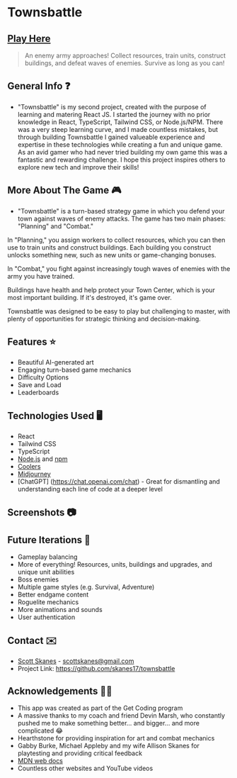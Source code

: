 # Townsbattle

## [Play Here](https://townsbattle.up.railway.app/)

> An enemy army approaches! Collect resources, train units, construct buildings, and defeat waves of enemies. Survive as long as you can!

## General Info ❓

- "Townsbattle" is my second project, created with the purpose of learning and matering React JS. I started the journey with no prior knowledge in React, TypeScript, Tailwind CSS, or Node.js/NPM. There was a very steep learning curve, and I made countless mistakes, but through building Townsbattle I gained valueable experience and expertise in these technologies while creating a fun and unique game. As an avid gamer who had never tried building my own game this was a fantastic and rewarding challenge.
  I hope this project inspires others to explore new tech and improve their skills!

## More About The Game 🎮

- "Townsbattle" is a turn-based strategy game in which you defend your town against waves of enemy attacks. The game has two main phases: "Planning" and "Combat."

In "Planning," you assign workers to collect resources, which you can then use to train units and construct buildings. Each building you construct unlocks something new, such as new units or game-changing bonuses.

In "Combat," you fight against increasingly tough waves of enemies with the army you have trained.

Buildings have health and help protect your Town Center, which is your most important building. If it's destroyed, it's game over.

Townsbattle was designed to be easy to play but challenging to master, with plenty of opportunities for strategic thinking and decision-making.

## Features ⭐

- Beautiful AI-generated art
- Engaging turn-based game mechanics
- Difficulty Options
- Save and Load
- Leaderboards

## Technologies Used 🖥️

- React
- Tailwind CSS
- TypeScript
- [Node.js](https://nodejs.org/en) and [npm](https://www.npmjs.com/)
- [Coolers](https://coolors.co/)
- [Midjourney](https://discord.gg/midjourney)
- [ChatGPT] (https://chat.openai.com/chat) - Great for dismantling and understanding each line of code at a deeper level

## Screenshots 📷

<!-- ![Normal View](images/screenshot01.png)
![Simplified View](images/screenshot02.png) -->

## Future Iterations 🔮

- Gameplay balancing
- More of everything! Resources, units, buildings and upgrades, and unique unit abilities
- Boss enemies
- Multiple game styles (e.g. Survival, Adventure)
- Better endgame content
- Roguelite mechanics
- More animations and sounds
- User authentication

## Contact ✉️

- [Scott Skanes](https://www.linkedin.com/in/sskanes/) - [scottskanes@gmail.com](scottskanes@gmail.com)
- Project Link: https://github.com/skanes17/townsbattle

## Acknowledgements 🙏🏻

- This app was created as part of the Get Coding program
- A massive thanks to my coach and friend Devin Marsh, who constantly pushed me to make something better... and bigger... and more complicated 😂
- Hearthstone for providing inspiration for art and combat mechanics
- Gabby Burke, Michael Appleby and my wife Allison Skanes for playtesting and providing critical feedback
- [MDN web docs](https://developer.mozilla.org/)
- Countless other websites and YouTube videos
